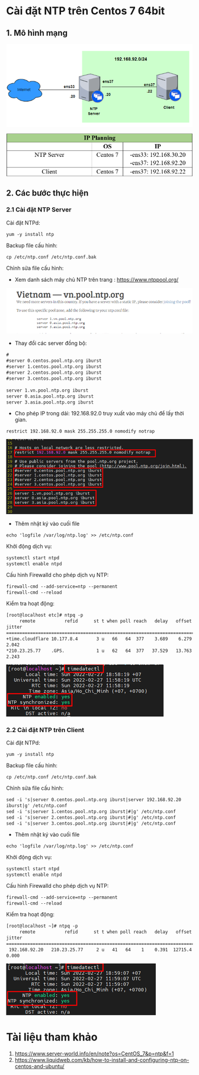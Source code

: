 # Cài đặt NTP trên Centos 7 64bit

## 1. Mô hình mạng

![](./image/mhm.png)

![](./image/ipplanning.png)

## 2. Các bước thực hiện

### 2.1 Cài đặt NTP Server


Cài đặt NTPd:
```
yum -y install ntp
```

Backup file cấu hình:
```
cp /etc/ntp.conf /etc/ntp.conf.bak
```
Chỉnh sửa file cấu hình:

- Xem danh sách máy chủ NTP trên trang : https://www.ntppool.org/

![](./image/ntpvn.png)

- Thay đổi các server đồng bộ:
```
#
#server 0.centos.pool.ntp.org iburst
#server 1.centos.pool.ntp.org iburst
#server 2.centos.pool.ntp.org iburst
#server 3.centos.pool.ntp.org iburst

server 1.vn.pool.ntp.org iburst
server 0.asia.pool.ntp.org iburst
server 3.asia.pool.ntp.org iburst
```
- Cho phép IP trong dải: 192.168.92.0 truy xuất vào máy chủ để lấy thời gian.
```
restrict 192.168.92.0 mask 255.255.255.0 nomodify notrap
```

![](image/suaconfigntp.png)

- Thêm nhật ký vào cuối file
```
echo 'logfile /var/log/ntp.log' >> /etc/ntp.conf
```

Khởi động dịch vụ:
```
systemctl start ntpd
systemctl enable ntpd
```
Cấu hình Firewalld cho phép dịch vụ NTP:
```
firewall-cmd --add-service=ntp --permanent
firewall-cmd --reload
```

Kiểm tra hoạt động:
```
[root@localhost etc]# ntpq -p
     remote           refid      st t when poll reach   delay   offset  jitter
==============================================================================
+time.cloudflare 10.177.8.4       3 u   66   64  377    3.689    6.279   2.042
*210.23.25.77    .GPS.            1 u   62   64  377   37.529   13.763   2.243
```

![](./image/dongbo3.png)

### 2.2 Cài đặt NTP trên Client

Cài đặt NTPd:
```
yum -y install ntp
```

Backup file cấu hình:
```
cp /etc/ntp.conf /etc/ntp.conf.bak
```
Chỉnh sửa file cấu hình:

```
sed -i 's|server 0.centos.pool.ntp.org iburst|server 192.168.92.20 iburst|g' /etc/ntp.conf
sed -i 's|server 1.centos.pool.ntp.org iburst|#|g' /etc/ntp.conf
sed -i 's|server 2.centos.pool.ntp.org iburst|#|g' /etc/ntp.conf
sed -i 's|server 3.centos.pool.ntp.org iburst|#|g' /etc/ntp.conf
```
- Thêm nhật ký vào cuối file
```
echo 'logfile /var/log/ntp.log' >> /etc/ntp.conf
```

Khởi động dịch vụ:
```
systemctl start ntpd
systemctl enable ntpd
```
Cấu hình Firewalld cho phép dịch vụ NTP:
```
firewall-cmd --add-service=ntp --permanent
firewall-cmd --reload
```

Kiểm tra hoạt động:
```
[root@localhost ~]# ntpq -p
     remote           refid      st t when poll reach   delay   offset  jitter
==============================================================================
 192.168.92.20   210.23.25.77     2 u   41   64    1    0.391  12715.4   0.000
```

![](./image/dongbo4.png)

# Tài liệu tham khảo

1. https://www.server-world.info/en/note?os=CentOS_7&p=ntp&f=1
2. https://www.liquidweb.com/kb/how-to-install-and-configuring-ntp-on-centos-and-ubuntu/

